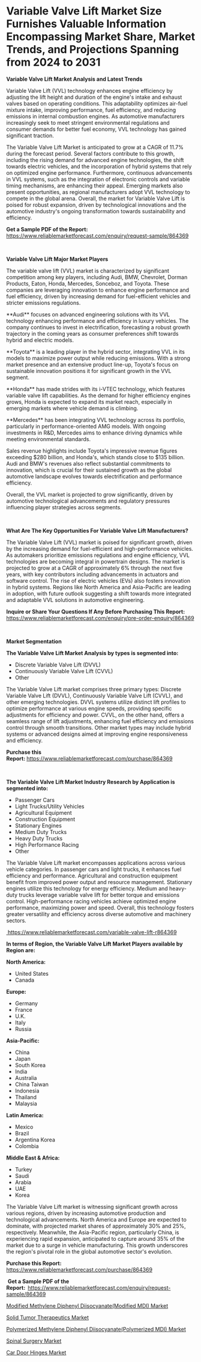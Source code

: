 <p><h1>Variable Valve Lift Market Size Furnishes Valuable Information Encompassing Market Share, Market Trends, and Projections Spanning from 2024 to 2031</h1></p><p><strong>Variable Valve Lift Market Analysis and Latest Trends</strong></p>
<p><p>Variable Valve Lift (VVL) technology enhances engine efficiency by adjusting the lift height and duration of the engine's intake and exhaust valves based on operating conditions. This adaptability optimizes air-fuel mixture intake, improving performance, fuel efficiency, and reducing emissions in internal combustion engines. As automotive manufacturers increasingly seek to meet stringent environmental regulations and consumer demands for better fuel economy, VVL technology has gained significant traction.</p><p>The Variable Valve Lift Market is anticipated to grow at a CAGR of 11.7% during the forecast period. Several factors contribute to this growth, including the rising demand for advanced engine technologies, the shift towards electric vehicles, and the incorporation of hybrid systems that rely on optimized engine performance. Furthermore, continuous advancements in VVL systems, such as the integration of electronic controls and variable timing mechanisms, are enhancing their appeal. Emerging markets also present opportunities, as regional manufacturers adopt VVL technology to compete in the global arena. Overall, the market for Variable Valve Lift is poised for robust expansion, driven by technological innovations and the automotive industry's ongoing transformation towards sustainability and efficiency.</p></p>
<p><strong>Get a Sample PDF of the Report:&nbsp;</strong> <a href="https://www.reliablemarketforecast.com/enquiry/request-sample/864369?utm_campaign=1117&utm_medium=2&utm_source=Github&utm_content=ia&utm_term=02112024&utm_id=variable-valve-lift">https://www.reliablemarketforecast.com/enquiry/request-sample/864369</a></p>
<p>&nbsp;</p>
<p><strong>Variable Valve Lift Major Market Players</strong></p>
<p><p>The variable valve lift (VVL) market is characterized by significant competition among key players, including Audi, BMW, Chevrolet, Dorman Products, Eaton, Honda, Mercedes, Sonceboz, and Toyota. These companies are leveraging innovation to enhance engine performance and fuel efficiency, driven by increasing demand for fuel-efficient vehicles and stricter emissions regulations.</p><p>**Audi** focuses on advanced engineering solutions with its VVL technology enhancing performance and efficiency in luxury vehicles. The company continues to invest in electrification, forecasting a robust growth trajectory in the coming years as consumer preferences shift towards hybrid and electric models.</p><p>**Toyota** is a leading player in the hybrid sector, integrating VVL in its models to maximize power output while reducing emissions. With a strong market presence and an extensive product line-up, Toyota's focus on sustainable innovation positions it for significant growth in the VVL segment.</p><p>**Honda** has made strides with its i-VTEC technology, which features variable valve lift capabilities. As the demand for higher efficiency engines grows, Honda is expected to expand its market reach, especially in emerging markets where vehicle demand is climbing.</p><p>**Mercedes** has been integrating VVL technology across its portfolio, particularly in performance-oriented AMG models. With ongoing investments in R&D, Mercedes aims to enhance driving dynamics while meeting environmental standards.</p><p>Sales revenue highlights include Toyota's impressive revenue figures exceeding $280 billion, and Honda's, which stands close to $135 billion. Audi and BMW's revenues also reflect substantial commitments to innovation, which is crucial for their sustained growth as the global automotive landscape evolves towards electrification and performance efficiency. </p><p>Overall, the VVL market is projected to grow significantly, driven by automotive technological advancements and regulatory pressures influencing player strategies across segments.</p></p>
<p>&nbsp;</p>
<p><strong>What Are The Key Opportunities For Variable Valve Lift Manufacturers?</strong></p>
<p><p>The Variable Valve Lift (VVL) market is poised for significant growth, driven by the increasing demand for fuel-efficient and high-performance vehicles. As automakers prioritize emissions regulations and engine efficiency, VVL technologies are becoming integral in powertrain designs. The market is projected to grow at a CAGR of approximately 6% through the next five years, with key contributors including advancements in actuators and software control. The rise of electric vehicles (EVs) also fosters innovation in hybrid systems. Regions like North America and Asia-Pacific are leading in adoption, with future outlook suggesting a shift towards more integrated and adaptable VVL solutions in automotive engineering.</p></p>
<p><strong>Inquire or Share Your Questions If Any Before Purchasing This Report:</strong> <a href="https://www.reliablemarketforecast.com/enquiry/pre-order-enquiry/864369?utm_campaign=1117&utm_medium=2&utm_source=Github&utm_content=ia&utm_term=02112024&utm_id=variable-valve-lift">https://www.reliablemarketforecast.com/enquiry/pre-order-enquiry/864369</a></p>
<p>&nbsp;</p>
<p><strong>Market Segmentation</strong></p>
<p><strong>The Variable Valve Lift Market Analysis by types is segmented into:</strong></p>
<p><ul><li>Discrete Variable Valve Lift (DVVL)</li><li>Continuously Variable Valve Lift (CVVL)</li><li>Other</li></ul></p>
<p><p>The Variable Valve Lift market comprises three primary types: Discrete Variable Valve Lift (DVVL), Continuously Variable Valve Lift (CVVL), and other emerging technologies. DVVL systems utilize distinct lift profiles to optimize performance at various engine speeds, providing specific adjustments for efficiency and power. CVVL, on the other hand, offers a seamless range of lift adjustments, enhancing fuel efficiency and emissions control through smooth transitions. Other market types may include hybrid systems or advanced designs aimed at improving engine responsiveness and efficiency.</p></p>
<p><strong>Purchase this Report:&nbsp;</strong><a href="https://www.reliablemarketforecast.com/purchase/864369?utm_campaign=1117&utm_medium=2&utm_source=Github&utm_content=ia&utm_term=02112024&utm_id=variable-valve-lift">https://www.reliablemarketforecast.com/purchase/864369</a></p>
<p>&nbsp;</p>
<p><strong>The Variable Valve Lift Market Industry Research by Application is segmented into:</strong></p>
<p><ul><li>Passenger Cars</li><li>Light Trucks/Utility Vehicles</li><li>Agricultural Equipment</li><li>Construction Equipment</li><li>Stationary Engines</li><li>Medium Duty Trucks</li><li>Heavy Duty Trucks</li><li>High Performance Racing</li><li>Other</li></ul></p>
<p><p>The Variable Valve Lift market encompasses applications across various vehicle categories. In passenger cars and light trucks, it enhances fuel efficiency and performance. Agricultural and construction equipment benefit from improved power output and resource management. Stationary engines utilize this technology for energy efficiency. Medium and heavy-duty trucks leverage variable valve lift for better torque and emissions control. High-performance racing vehicles achieve optimized engine performance, maximizing power and speed. Overall, this technology fosters greater versatility and efficiency across diverse automotive and machinery sectors.</p></p>
<p><a href="https://www.reliablemarketforecast.com/variable-valve-lift-r864369?utm_campaign=1117&utm_medium=2&utm_source=Github&utm_content=ia&utm_term=02112024&utm_id=variable-valve-lift">&nbsp;https://www.reliablemarketforecast.com/variable-valve-lift-r864369</a></p>
<p><strong>In terms of Region, the Variable Valve Lift Market Players available by Region are:</strong></p>
<p>
    <p> <strong> North America: </strong>
        <ul>
            <li>United States</li>
            <li>Canada</li>
        </ul>
        </p> 
    <p> <strong> Europe: </strong>
        <ul>
            <li>Germany</li>
            <li>France</li>
            <li>U.K.</li>
            <li>Italy</li>
            <li>Russia</li>
        </ul>
        </p> 
    <p> <strong> Asia-Pacific: </strong>
        <ul>
            <li>China</li>
            <li>Japan</li>
            <li>South Korea</li>
            <li>India</li>
            <li>Australia</li>
            <li>China Taiwan</li>
            <li>Indonesia</li>
            <li>Thailand</li>
            <li>Malaysia</li>
        </ul>
        </p> 
    <p> <strong> Latin America: </strong>
        <ul>
            <li>Mexico</li>
            <li>Brazil</li>
            <li>Argentina Korea</li>
            <li>Colombia</li>
        </ul>
        </p> 
    <p> <strong> Middle East & Africa: </strong>
        <ul>
            <li>Turkey</li>
            <li>Saudi</li>
            <li>Arabia</li>
            <li>UAE</li>
            <li>Korea</li>
        </ul>
    </p>
    </p>
<p><p>The Variable Valve Lift market is witnessing significant growth across various regions, driven by increasing automotive production and technological advancements. North America and Europe are expected to dominate, with projected market shares of approximately 30% and 25%, respectively. Meanwhile, the Asia-Pacific region, particularly China, is experiencing rapid expansion, anticipated to capture around 35% of the market due to a surge in vehicle manufacturing. This growth underscores the region's pivotal role in the global automotive sector's evolution.</p></p>
<p><strong>Purchase this Report: </strong><a href="https://www.reliablemarketforecast.com/purchase/864369?utm_campaign=1117&utm_medium=2&utm_source=Github&utm_content=ia&utm_term=02112024&utm_id=variable-valve-lift">https://www.reliablemarketforecast.com/purchase/864369</a></p>
<p>&nbsp;<strong>Get a Sample PDF of the Report:&nbsp;&nbsp;</strong><a href="https://www.reliablemarketforecast.com/enquiry/request-sample/864369?utm_campaign=1117&utm_medium=2&utm_source=Github&utm_content=ia&utm_term=02112024&utm_id=variable-valve-lift">https://www.reliablemarketforecast.com/enquiry/request-sample/864369</a></p>
<p><strong></strong></p>
<p><p><a href="https://www.linkedin.com/pulse/modified-methylene-diphenyl-diisocyanatemodified-mdi-market-virjf?utm_campaign=1117&utm_medium=2&utm_source=Github&utm_content=ia&utm_term=02112024&utm_id=variable-valve-lift">Modified Methylene Diphenyl Diisocyanate(Modified MDI) Market</a></p><p><a href="https://issuu.com/reportprime-2/docs/solid-tumor-therapeutics-market-siz_259f408e47c046?utm_campaign=1117&utm_medium=2&utm_source=Github&utm_content=ia&utm_term=02112024&utm_id=variable-valve-lift">Solid Tumor Therapeutics Market</a></p><p><a href="https://www.linkedin.com/pulse/polymerized-methylene-diphenyl-diisocyanatepolymerized-mdi-icbqf?utm_campaign=1117&utm_medium=2&utm_source=Github&utm_content=ia&utm_term=02112024&utm_id=variable-valve-lift">Polymerized Methylene Diphenyl Diisocyanate(Polymerized MDI) Market</a></p><p><a href="https://issuu.com/reportprime-2/docs/spinal-surgery-market-size-2030.ppt_487a5ac08f9b33?utm_campaign=1117&utm_medium=2&utm_source=Github&utm_content=ia&utm_term=02112024&utm_id=variable-valve-lift">Spinal Surgery Market</a></p><p><a href="https://github.com/AKSHATREPORTPRIME/Market-Research-Report-List-6/blob/main/car-door-hinges-market.md?utm_campaign=1117&utm_medium=2&utm_source=Github&utm_content=ia&utm_term=02112024&utm_id=variable-valve-lift">Car Door Hinges Market</a></p></p>